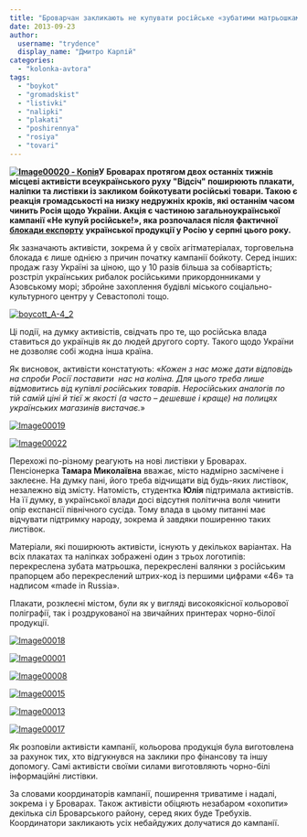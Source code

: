 ```yaml
---
title: "Броварчан закликають не купувати російське «зубатими матрьошками»"
date: 2013-09-23
author: 
  username: "trydence"
  display_name: "Дмитро Карпій"
categories: 
  - "kolonka-avtora"
tags: 
  - "boykot"
  - "gromadskist"
  - "listivki"
  - "nalipki"
  - "plakati"
  - "poshirennya"
  - "rosiya"
  - "tovari"
---
```


**[![Image00020 - Копія](https://mpz.brovary.org/wp-content/uploads/2013/09/Image00020-Kopiya.jpg)](https://mpz.brovary.org/wp-content/uploads/2013/09/Image00020-Kopiya.jpg)У Броварах протягом двох останніх тижнів місцеві активісти всеукраїнського руху "Відсіч" поширюють плакати, наліпки та листівки із закликом бойкотувати російські товари. Такою є реакція громадськості на низку недружніх кроків, які останнім часом чинить Росія щодо України. Акція є частиною загальноукраїнської кампанії «Не купуй російське!», яка розпочалася після фактичної** [**блокади експорту**](https://uk.wikipedia.org/wiki/%D0%95%D0%BA%D1%81%D0%BF%D0%BE%D1%80%D1%82%D0%BD%D0%B0_%D0%B1%D0%BB%D0%BE%D0%BA%D0%B0%D0%B4%D0%B0_%D0%A3%D0%BA%D1%80%D0%B0%D1%97%D0%BD%D0%B8_%D0%A0%D0%BE%D1%81%D1%96%D1%94%D1%8E_%282013%29) **української продукції у Росію у серпні цього року.**

Як зазначають активісти, зокрема й у своїх агітматеріалах, торговельна блокада є лише однією з причин початку кампанії бойкоту. Серед інших: продаж газу Україні за ціною, що у 10 разів більша за собівартість; розстріл українських рибалок російськими прикордонниками у Азовському морі; збройне захоплення будівлі міського соціально-культурного центру у Севастополі тощо.

[![boycott_A-4_2](https://mpz.brovary.org/wp-content/uploads/2013/09/boycott_A-4_2.jpg)](https://mpz.brovary.org/wp-content/uploads/2013/09/boycott_A-4_2.jpg)

Ці події, на думку активістів, свідчать про те, що російська влада ставиться до українців як до людей другого сорту. Такого щодо України не дозволяє собі жодна інша країна.

Як висновок, активісти констатують: «_Кожен з нас може дати відповідь на спроби Росії поставити  нас на коліна. Для цього треба лише відмовитись від купівлі російських товарів. Неросійських аналогів по тій самій ціні й тієї ж якості (а часто – дешевше і краще) на полицях українських магазинів вистачає._»

[![Image00019](https://mpz.brovary.org/wp-content/uploads/2013/09/Image00019.jpg)](https://mpz.brovary.org/wp-content/uploads/2013/09/Image00019.jpg)

[![Image00022](https://mpz.brovary.org/wp-content/uploads/2013/09/Image00022.jpg)](https://mpz.brovary.org/wp-content/uploads/2013/09/Image00022.jpg)

Перехожі по-різному реагують на нові листівки у Броварах. Пенсіонерка **Тамара Миколаївна** вважає, місто надмірно засмічене і заклеєне. На думку пані, його треба відчищати від будь-яких листівок, незалежно від змісту. Натомість, студентка **Юлія** підтримала активістів. На її думку, в української влади досі відсутня політична воля чинити опір експансії північного сусіда. Тому влада в цьому питанні має відчувати підтримку народу, зокрема й завдяки поширенню таких листівок.

Матеріали, які поширюють активісти, існують у декількох варіантах. На всіх плакатах та наліпках зображені один з трьох логотипів: перекреслена зубата матрьошка, перекреслені валянки з російським прапорцем або перекреслений штрих-код із першими цифрами «46» та надписом «made in Russia».

Плакати, розклеєні містом, були як у вигляді високоякісної кольорової поліграфії, так і роздрукованої на звичайних принтерах чорно-білої продукції.

[![Image00018](https://mpz.brovary.org/wp-content/uploads/2013/09/Image00018.jpg)](https://mpz.brovary.org/wp-content/uploads/2013/09/Image00018.jpg)

[![Image00001](https://mpz.brovary.org/wp-content/uploads/2013/09/Image00001.jpg)](https://mpz.brovary.org/wp-content/uploads/2013/09/Image00001.jpg)

[![Image00008](https://mpz.brovary.org/wp-content/uploads/2013/09/Image00008.jpg)](https://mpz.brovary.org/wp-content/uploads/2013/09/Image00008.jpg)

[![Image00015](https://mpz.brovary.org/wp-content/uploads/2013/09/Image00015.jpg)](https://mpz.brovary.org/wp-content/uploads/2013/09/Image00015.jpg)

[![Image00013](https://mpz.brovary.org/wp-content/uploads/2013/09/Image00013.jpg)](https://mpz.brovary.org/wp-content/uploads/2013/09/Image00013.jpg)

[![Image00017](https://mpz.brovary.org/wp-content/uploads/2013/09/Image00017.jpg)](https://mpz.brovary.org/wp-content/uploads/2013/09/Image00017.jpg)

Як розповіли активісти кампанії, кольорова продукція була виготовлена за рахунок тих, хто відгукнувся на заклики про фінансову та іншу допомогу. Самі активісти своїми силами виготовляють чорно-білі інформаційні листівки.

За словами координаторів кампанії, поширення триватиме і надалі, зокрема і у Броварах. Також активісти обіцяють незабаром «охопити» декілька сіл Броварського району, серед яких буде Требухів. Координатори закликають усіх небайдужих долучатися до кампанії.
